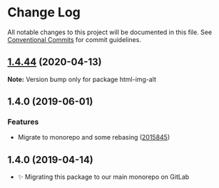 # Change Log

All notable changes to this project will be documented in this file.
See [Conventional Commits](https://conventionalcommits.org) for commit guidelines.

## [1.4.44](https://gitlab.com/codsen/codsen/compare/html-img-alt@1.4.43...html-img-alt@1.4.44) (2020-04-13)

**Note:** Version bump only for package html-img-alt





## 1.4.0 (2019-06-01)

### Features

- Migrate to monorepo and some rebasing ([2015845](https://gitlab.com/codsen/codsen/commit/2015845))

## 1.4.0 (2019-04-14)

- ✨ Migrating this package to our main monorepo on GitLab
